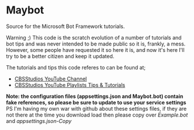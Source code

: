 # Maybot
Source for the Microsoft Bot Framework tutorials.

Warning ;) This code is the scratch evolution of a number of tutorials and bot tips and was never intended to be made public so it is, frankly, a mess. However, some people have requested it so here it is, and now it's here I'll try to be a better citizen and keep it updated. 

The tutorials and tips this code referes to can be found at;

* [CBSStudios YouTube Channel](https://www.youtube.com/channel/UCV6hjNfwhKVCiNWHkzulo1Q?view_as=subscriber)
* [CBSStudios YouTube Playlists Tips & Tutorials](https://www.youtube.com/channel/UCV6hjNfwhKVCiNWHkzulo1Q/playlists?view_as=subscriber)

**Note: the configuration files (appsettings.json and Maybot.bot) contain fake references, so please be sure to update to use your service settings**
PS I'm having my own war with github about these settings files, if they are not there at the time you download load then please copy over *Example.bot* and *appsettings.json-Copy*
